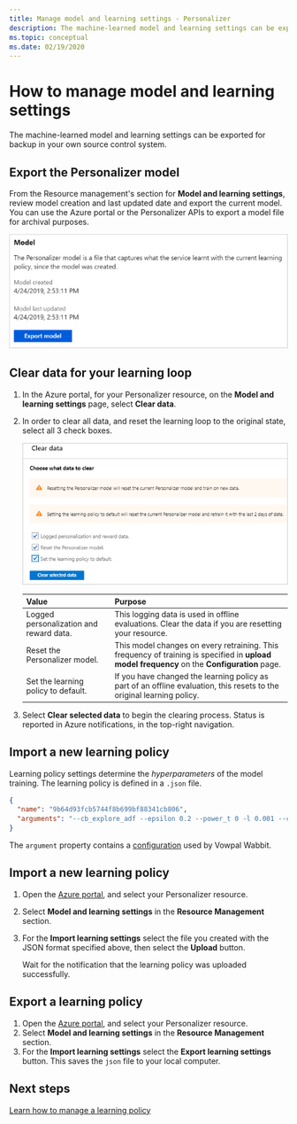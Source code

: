 ```yaml
---
title: Manage model and learning settings - Personalizer
description: The machine-learned model and learning settings can be exported for backup in your own source control system.
ms.topic: conceptual
ms.date: 02/19/2020
---
```


# How to manage model and learning settings

The machine-learned model and learning settings can be exported for backup in your own source control system.

## Export the Personalizer model

From the Resource management's section for **Model and learning settings**, review model creation and last updated date and export the current model. You can use the Azure portal or the Personalizer APIs to export a model file for archival purposes.

![Export current Personalizer model](media/settings/export-current-personalizer-model.png)

## Clear data for your learning loop

1. In the Azure portal, for your Personalizer resource, on the **Model and learning settings** page, select **Clear data**.
1. In order to clear all data, and reset the learning loop to the original state, select all 3 check boxes.

    ![In Azure portal, clear data from Personalizer resource.](./media/settings/clear-data-from-personalizer-resource.png)

    |Value|Purpose|
    |--|--|
    |Logged personalization and reward data.|This logging data is used in offline evaluations. Clear the data if you are resetting your resource.|
    |Reset the Personalizer model.|This model changes on every retraining. This frequency of training is specified in **upload model frequency** on the **Configuration** page. |
    |Set the learning policy to default.|If you have changed the learning policy as part of an offline evaluation, this resets to the original learning policy.|

1. Select **Clear selected data** to begin the clearing process. Status is reported in Azure notifications, in the top-right navigation.

## Import a new learning policy

Learning policy settings determine the _hyperparameters_ of the model training. The learning policy is defined in a `.json` file.

```json
{
  "name": "9b64d93fcb5744f8b699bf88341cb806",
  "arguments": "--cb_explore_adf --epsilon 0.2 --power_t 0 -l 0.001 --cb_type mtr -q ::"
}
```

The `argument` property contains a [configuration](https://github.com/VowpalWabbit/vowpal_wabbit/wiki/Contextual-Bandit-algorithms) used by Vowpal Wabbit.

## Import a new learning policy

1. Open the [Azure portal](https://portal.azure.com), and select your Personalizer resource.
1. Select **Model and learning settings** in the **Resource Management** section.
1. For the **Import learning settings** select the file you created with the JSON format specified above, then select the **Upload** button.

    Wait for the notification that the learning policy was uploaded successfully.

## Export a learning policy

1. Open the [Azure portal](https://portal.azure.com), and select your Personalizer resource.
1. Select **Model and learning settings** in the **Resource Management** section.
1. For the **Import learning settings** select the **Export learning settings** button. This saves the `json` file to your local computer.

## Next steps

[Learn how to manage a learning policy](how-to-manage-model.md)
